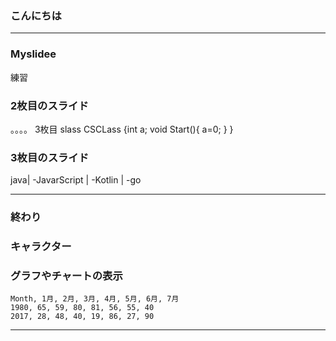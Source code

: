 ### こんにちは

---
### Myslidee
練習

### 2枚目のスライド
。。。。
3枚目
slass CSCLass
{int a;
void Start(){
a=0;
}
}
### 3枚目のスライド
 java|
-JavarScript |
-Kotlin |
-go 

---
### 終わり

### キャラクター



### グラフやチャートの表示


<canvas data-chart="radar">


    Month, 1月, 2月, 3月, 4月, 5月, 6月, 7月
    1980, 65, 59, 80, 81, 56, 55, 40
    2017, 28, 48, 40, 19, 86, 27, 90


</canvas>


---

